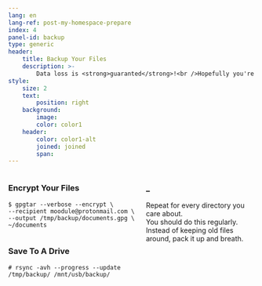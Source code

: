 ```yaml
---
lang: en
lang-ref: post-my-homespace-prepare
index: 4
panel-id: backup
type: generic
header:
    title: Backup Your Files
    description: >-
        Data loss is <strong>guaranted</strong>!<br />Hopefully you're feeling the urge to backup this time?
style:
    size: 2
    text:
        position: right
    background:
        image:
        color: color1
    header:
        color: color1-alt
        joined: joined
        span:
---
```

<div class="inner columns aligned">
    <div class="span-4">
        <h3 class="major">Encrypt Your Files</h3>
        <pre><code>$ gpgtar --verbose --encrypt \
--recipient moodule@protonmail.com \
--output /tmp/backup/documents.gpg \
~/documents
        </code></pre>
        <h3 class="major">Save To A Drive</h3>
        <pre><code># rsync -avh --progress --update /tmp/backup/ /mnt/usb/backup/</code></pre>
    </div>
    <div class="span-3">
        <h3 class="major">_</h3>
        <p>
            Repeat for every directory you care about.
            <br />You should do this regularly.
            <br />Instead of keeping old files around, pack it up and breath.</p>
    </div>
</div>


